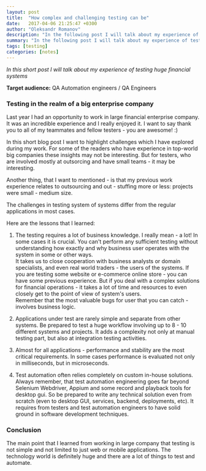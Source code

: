 ```yaml
---
layout: post
title:  "How complex and challenging testing can be"
date:   2017-04-06 21:25:47 +0300
author: "Oleksandr Romanov"
description: "In the following post I will talk about my experience of testing huge financial systems"
summary: "In the following post I will talk about my experience of testing huge financial systems"
tags: [testing]
categories: [notes]
---
```


_In this short post I will talk about my experience of testing huge financial systems_ 

**Target audience:** QA Automation engineers / QA Engineers  

### Testing in the realm of a big enterprise company

Last year I had an opportunity to work in large financial enterprise company. It was an incredible experience and I really enjoyed it. I want to say thank you to all of my teammates and fellow testers - you are awesome! :)  

In this short blog post I want to highlight challenges which I have explored during my work. For some of the readers who have experience in top-world big companies these insights may not be interesting. But for testers, who are involved mostly at outsorcing and have small teams - it may be interesting.  

Another thing, that I want to mentioned - is that my previous work experience relates to outsourcing and out - stuffing more or less: projects were small - medium size.  

The challenges in testing system of systems differ from the regular applications in most cases.  

Here are the lessons that I learned:   

1. The testing requires a lot of business knowledge. I really mean -  a lot! In some cases it is crucial. You can't perform any sufficient testing without understanding how exactly and why business user operates with the system in some or other ways.  
It takes us to close cooperation with business analysts or domain specialists, and even real world traders - the users of the systems. If you are testing some website or e-commerce online store - you can have some previous experience. But if you deal with a complex solutions for financial operations - it takes a lot of time and resources to even closely get to the point of view of system's users.  
Remember that the most valuable bugs for user that you can catch - involves business logic.   

2. Applications under test are rarely simple and separate from other systems.
Be prepared to test a huge workflow involving up to 8 - 10 different systems and projects. It adds a complexity not only at manual testing part, but also at integration testing activities.

3. Almost for all applications - performance and stability are the most critical requirements. 
In some cases performance is evaluated not only in milliseconds, but in  microseconds. 

4. Test automation  often relies completely on custom in-house solutions. 
Always remember, that test automation engineering goes far beyond Selenium Webdriver, Appium and some record and playback tools for desktop gui. So be prepared to write any technical solution even from scratch (even to desktop GUI, services, backend, deployments, etc).
It requires from testers and test automation engineers to have solid ground in software development techniques.

### Conclusion
The main point that I learned from working in large company that testing is not simple and not limited to just web or mobile applications. The technology world is definitely huge and there are a lot of things to test and automate.